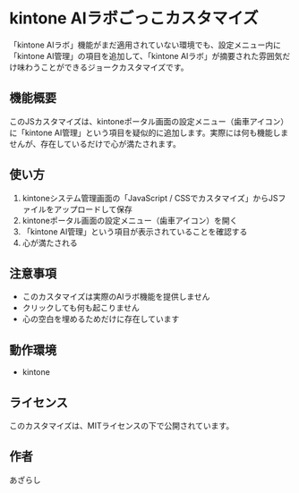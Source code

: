 # kintone AIラボごっこカスタマイズ

「kintone AIラボ」機能がまだ適用されていない環境でも、設定メニュー内に「kintone AI管理」の項目を追加して、「kintone AIラボ」が摘要された雰囲気だけ味わうことができるジョークカスタマイズです。

## 機能概要

このJSカスタマイズは、kintoneポータル画面の設定メニュー（歯車アイコン）に「kintone AI管理」という項目を疑似的に追加します。実際には何も機能しませんが、存在しているだけで心が満たされます。

## 使い方

1. kintoneシステム管理画面の「JavaScript / CSSでカスタマイズ」からJSファイルをアップロードして保存
2. kintoneポータル画面の設定メニュー（歯車アイコン）を開く
3. 「kintone AI管理」という項目が表示されていることを確認する
4. 心が満たされる

## 注意事項

- このカスタマイズは実際のAIラボ機能を提供しません
- クリックしても何も起こりません
- 心の空白を埋めるためだけに存在しています

## 動作環境

- kintone

## ライセンス

このカスタマイズは、MITライセンスの下で公開されています。

## 作者

あざらし 